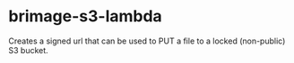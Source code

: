 # brimage-s3-lambda
Creates a signed url that can be used to PUT a file to a locked (non-public) S3 bucket. 
